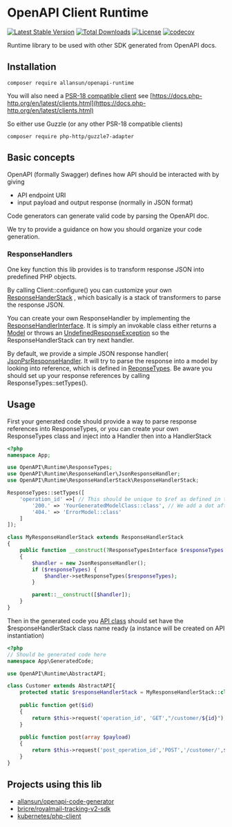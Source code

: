 # OpenAPI Client Runtime

[![Latest Stable Version](https://poser.pugx.org/allansun/openapi-runtime/v)](https://packagist.org/packages/allansun/openapi-runtime)
[![Total Downloads](https://poser.pugx.org/allansun/openapi-runtime/downloads)](https://packagist.org/packages/allansun/openapi-runtime)
[![License](https://poser.pugx.org/allansun/openapi-runtime/license)](https://packagist.org/packages/allansun/openapi-runtime)
[![codecov](https://codecov.io/gh/allansun/openapi-runtime/branch/master/graph/badge.svg?token=OVYRXPSW2Y)](https://codecov.io/gh/allansun/openapi-runtime)


Runtime library to be used with other SDK generated from OpenAPI docs.

## Installation

```shell
composer require allansun/openapi-runtime
```

You will also need a [PSR-18 compatible client](https://www.php-fig.org/psr/psr-18/) see 
[https://docs.php-http.org/en/latest/clients.html](https://docs.php-http.org/en/latest/clients.html) 

So either use Guzzle (or any other PSR-18 compatible clients)

```shell
composer require php-http/guzzle7-adapter
```


## Basic concepts

OpenAPI (formally Swagger) defines how API should be interacted with by giving

- API endpoint URI
- input payload and output response (normally in JSON format)

Code generators can generate valid code by parsing the OpenAPI doc.

We try to provide a guidance on how you should organize your code generation.


### ResponseHandlers

One key function this lib provides is to transform response JSON into predefined PHP objects.

By calling Client::configure() you can customize your own 
[ResponseHanderStack](/src/ResponseHandlerStack/ResponseHandlerStack.php) , which
basically is a stack of transformers to parse the response JSON.

You can create your own ResponseHandler by implementing the
[ResponseHandlerInterface](/src/ResponseHandler/ResponseHandlerInterface.php). It is simply an invokable class either
returns a [Model](/src/ModelInterface.php) or throws an
[UndefinedResponseException](/src/ResponseHandler/Exception/UndefinedResponseException.php) so the ResponseHandlerStack
can try next handler.

By default, we provide a simple JSON response handler(
[JsonPsrResponseHandler](/src/ResponseHandler/JsonResponseHandler.php). It will try to parse the
response into a model by looking into reference, which is defined in [ReponseTypes](/src/ResponseTypes.php). Be aware
you should set up your response references by calling ResponseTypes::setTypes(). 

## Usage

First your generated code should provide a way to parse response references into ResponseTypes, or you can create 
your own ResponseTypes class and inject into a Handler then into a HandlerStack

```php
<?php 
namespace App;

use OpenAPI\Runtime\ResponseTypes;
use OpenAPI\Runtime\ResponseHandler\JsonResponseHandler;
use OpenAPI\Runtime\ResponseHandlerStack\ResponseHandlerStack;

ResponseTypes::setTypes([
    'operation_id' =>[ // This should be unique to $ref as defined in the OpenAPI doc
        '200.' => 'YourGeneratedModelClass::class', // We add a dot after there HTTP status code to enforce string type
        '404.' => 'ErrorModel::class'
    ]
]);

class MyResponseHandlerStack extends ResponseHandlerStack
{
    public function __construct(?ResponseTypesInterface $responseTypes = null)
    {
        $handler = new JsonResponseHandler();
        if ($responseTypes) {
            $handler->setResponseTypes($responseTypes);
        }

        parent::__construct([$handler]);
    }
}  
```


Then in the generated code you [API class](./src/AbstractAPI.php) should set have the $responseHandlerStack class name 
ready (a instance will be created on API instantiation) 

```php
<?php
// Should be generated code here
namespace App\GeneratedCode;

use OpenAPI\Runtime\AbstractAPI;

class Customer extends AbstractAPI{
    protected static $responseHandlerStack = MyResponseHandlerStack::class;
    
    public function get($id)
    {
        return $this->request('operation_id', 'GET',"/customer/${id}");
    }
    
    public function post(array $payload)
    {
        return $this->request('post_operation_id','POST','/customer/',$payload);
    }
}
```

## Projects using this lib

- [allansun/openapi-code-generator](https://github.com/allansun/openapi-code-generator)
- [bricre/royalmail-tracking-v2-sdk](https://gihub.com/bricre/royalmail-tracking-v2-sdk)
- [kubernetes/php-client](https://packagist.org/packages/kubernetes/php-client)
